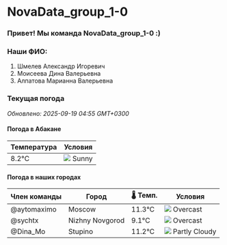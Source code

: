 # NovaData_group_1-0
### Привет! Мы команда NovaData_group_1-0 :)

### Наши ФИО:
1. Шмелев Александр Игоревич
2. Моисеева Дина Валерьевна
3. Алпатова Марианна Валерьевна

### Текущая погода
<!-- WEATHER:START -->
_Обновлено: 2025-09-19 04:55 GMT+0300_

#### Погода в Абакане

| Температура | Условия |
|-------------|----------|
| 8.2°C     | ![](https://cdn.weatherapi.com/weather/64x64/day/113.png) Sunny |

#### Погода в наших городах

| Член команды  | Город               | 🌡️ Темп.  | Условия          |
|---------------|---------------------|-----------|--------------------|
| @aytomaximo    | Moscow              |   11.3°C | ![](https://cdn.weatherapi.com/weather/64x64/night/122.png) Overcast     |
| @sychtx        | Nizhny Novgorod     |    9.1°C | ![](https://cdn.weatherapi.com/weather/64x64/night/122.png) Overcast     |
| @Dina_Mo       | Stupino             |   11.2°C | ![](https://cdn.weatherapi.com/weather/64x64/night/116.png) Partly Cloudy |

<!-- WEATHER:END -->
